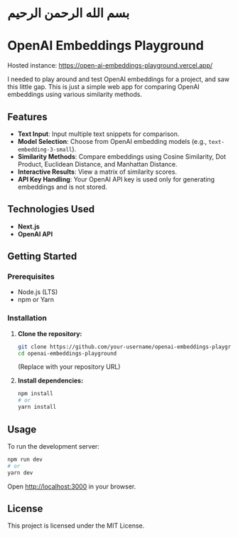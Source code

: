 # بسم الله الرحمن الرحيم
# OpenAI Embeddings Playground
Hosted instance: https://open-ai-embeddings-playground.vercel.app/

I needed to play around and test OpenAI embeddings for a project, and saw this little gap. This is just a simple web app for comparing OpenAI embeddings using various similarity methods. 

## Features

*   **Text Input**: Input multiple text snippets for comparison.
*   **Model Selection**: Choose from OpenAI embedding models (e.g., `text-embedding-3-small`).
*   **Similarity Methods**: Compare embeddings using Cosine Similarity, Dot Product, Euclidean Distance, and Manhattan Distance.
*   **Interactive Results**: View a matrix of similarity scores.
*   **API Key Handling**: Your OpenAI API key is used only for generating embeddings and is not stored.

## Technologies Used

*   **Next.js**
*   **OpenAI API**

## Getting Started

### Prerequisites

*   Node.js (LTS)
*   npm or Yarn

### Installation

1.  **Clone the repository:**
    ```bash
    git clone https://github.com/your-username/openai-embeddings-playground.git
    cd openai-embeddings-playground
    ```
    (Replace with your repository URL)

2.  **Install dependencies:**
    ```bash
    npm install
    # or
    yarn install
    ```

## Usage

To run the development server:

```bash
npm run dev
# or
yarn dev
```

Open [http://localhost:3000](http://localhost:3000) in your browser.

## License

This project is licensed under the MIT License.
